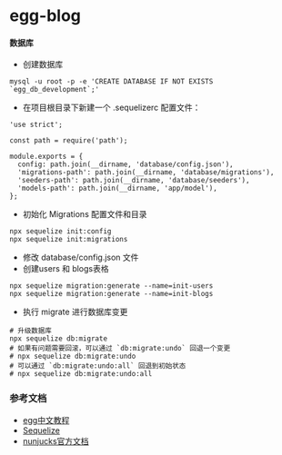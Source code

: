 # egg-blog

#### 数据库
- 创建数据库
```
mysql -u root -p -e 'CREATE DATABASE IF NOT EXISTS `egg_db_development`;'
```
- 在项目根目录下新建一个 .sequelizerc 配置文件：
```
'use strict';

const path = require('path');

module.exports = {
  config: path.join(__dirname, 'database/config.json'),
  'migrations-path': path.join(__dirname, 'database/migrations'),
  'seeders-path': path.join(__dirname, 'database/seeders'),
  'models-path': path.join(__dirname, 'app/model'),
};
```
- 初始化 Migrations 配置文件和目录
```
npx sequelize init:config
npx sequelize init:migrations
```
- 修改 database/config.json 文件
- 创建users 和 blogs表格
```
npx sequelize migration:generate --name=init-users
npx sequelize migration:generate --name=init-blogs
```
- 执行 migrate 进行数据库变更
```
# 升级数据库
npx sequelize db:migrate
# 如果有问题需要回滚，可以通过 `db:migrate:undo` 回退一个变更
# npx sequelize db:migrate:undo
# 可以通过 `db:migrate:undo:all` 回退到初始状态
# npx sequelize db:migrate:undo:all
```
### 参考文档
- [egg中文教程](https://eggjs.org/zh-cn/tutorials/index.html)
- [Sequelize](https://eggjs.org/zh-cn/tutorials/sequelize.html)
- [nunjucks官方文档](https://mozilla.github.io/nunjucks/cn/getting-started.html)